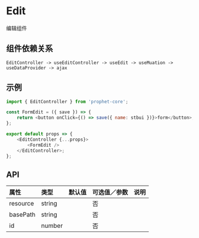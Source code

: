 # Edit

编辑组件

## 组件依赖关系

```
EditController -> useEditController -> useEdit -> useMuation -> useDataProvider -> ajax
```

## 示例

```js
import { EditController } from 'prophet-core';

const FormEdit = ({ save }) => {
    return <button onClick={() => save({ name: stbui })}>form</button>;
};

export default props => {
    <EditController {...props}>
        <FormEdit />
    </EditController>;
};
```

## API

| 属性     | 类型   | 默认值 | 可选值／参数 | 说明 |
| :------- | :----- | :----- | :----------- | :--- |
| resource | string |        | 否           |      |
| basePath | string |        | 否           |      |
| id       | number |        | 否           |      |
